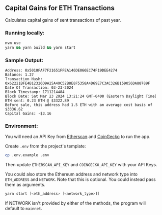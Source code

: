 ## Capital Gains for ETH Transactions
Calculates capital gains of sent transactions of past year.

### Running locally:

```sh
nvm use
yarn && yarn build && yarn start
```

### Sample Output:
```
Address: 0x5010FAF7F21651FFEA146DE066EC74F19DEE4274 
Balance: 1.27
Transaction Hash: 0x62221BFE4B12326D9A25A40C52B8E8F5358A4D69E7C3AC326B159056DA88789F
Date Of Transaction: 03-23-2024
Block Timestamp: 1711214484
Block Date: Sat Mar 23 2024 13:21:24 GMT-0400 (Eastern Daylight Time)
ETH sent: 0.23 ETH @ $3322.89
Before sale, this address had 1.5 ETH with an average cost basis of $3336.62
Capital Gains: -$3.16
```

### Environment:
You will need an API Key from [Etherscan](https://docs.etherscan.io/getting-started/viewing-api-usage-statistics#creating-an-api-key) and [CoinGecko](https://docs.coingecko.com/v3.0.1/reference/setting-up-your-api-key) to run the app.

Create `.env` from the project's template:

```sh
cp .env.example .env
```
Then update `ETHERSCAN_API_KEY` and `COINGECKO_API_KEY` with your API Keys.

You could also store the Ethereum address and network type into `ETH_ADDRESS` and `NETWORK`. Note that this is optional. You could instead pass them as arguments. 

```sh
yarn start [<eth_address> [<network_type>]]
```

If NETWORK isn't provided by either of the methods, the program will default to `mainnet`.